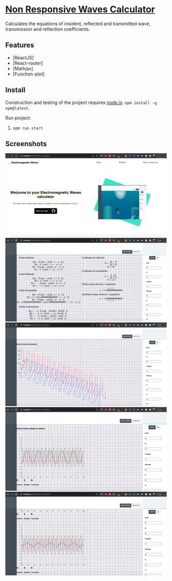 # [Non Responsive Waves Calculator](https://github.com/danielm2402/phone-book)
Calculates the equations of insident, reflected and transmitted wave, transmission and reflection coefficients.


## Features
* [ReactJS]
* [React-router]
* [Mathjax]
* [Function-plot]

## Install

Construction and testing of the project requires [node.js](http://nodejs.org/download/). `npm install -g npm@latest`.

Run project:

1. `npm run start`

## Screenshots

![IMG1](./src/assets/main.png)
![IMG2](./src/assets/main1.png)
![IMG3](./src/assets/main2.png)
![IMG4](./src/assets/main3.png)
![IMG5](./src/assets/main4.png)



